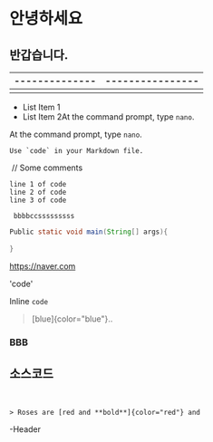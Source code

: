 # 안녕하세요

## 반갑습니다.



| -------------- | ---------------- |
| -------------- | ---------------- |
|                |                  |



- List Item 1 
- List Item 2At the command prompt, type `nano`.

At the command prompt, type `nano`.

```
Use `code` in your Markdown file.
```



​    // Some comments

    line 1 of code
    line 2 of code
    line 3 of code



`` bbbbccsssssssss`` 

```java
Public static void main(String[] args){
  
}
```

<https://naver.com>

'code'

Inline `code`



> [blue]{color="blue"}..



### BBB



## 소스코드



​    



```
> Roses are [red and **bold**]{color="red"} and
```

-Header

